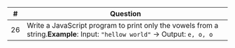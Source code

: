 | #   | Question                                                                                                                   |
| --- | -------------------------------------------------------------------------------------------------------------------------- |
| 26  | Write a JavaScript program to print only the vowels from a string.**Example**: Input: `"hellow world"` → Output: `e, o, o` |
